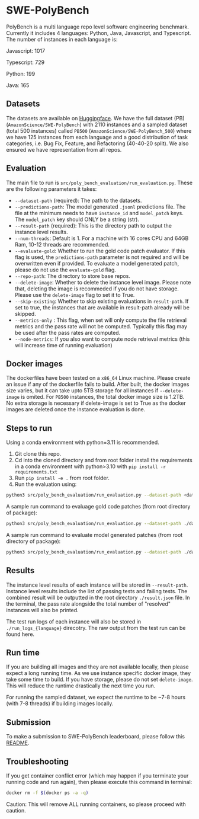 # SWE-PolyBench

PolyBench is a multi language repo level software engineering benchmark. Currently it includes 4 languages: Python, Java, Javascript, and Typescript. The number of instances in each language is:

Javascript: 1017

Typescript: 729

Python: 199

Java: 165

## Datasets
The datasets are available on [Huggingface](https://huggingface.co/datasets/AmazonScience/SWE-PolyBench). We have the full dataset (PB) (`AmazonScience/SWE-PolyBench`) with 2110 instances and a sampled dataset (total 500 instances) called `PB500` (`AmazonScience/SWE-PolyBench_500`) where we have 125 instances from each language and a good distribution of task categories, i.e. Bug Fix, Feature, and Refactoring (40-40-20 split). We also ensured we have representation from all repos.

## Evaluation
The main file to run is `src/poly_bench_evaluation/run_evaluation.py`. These are the following parameters it takes:
- `--dataset-path` (required): The path to the datasets.
- `--predictions-path`: The model generated `.jsonl` predictions file. The file at the minimum needs to have `instance_id` and `model_patch` keys. The `model_patch` key should ONLY be a string (str).
- `--result-path` (required): This is the directory path to output the instance level results.
- `--num-threads`: Default is 1. For a machine with 16 cores CPU and 64GB Ram, 10-12 threads are recommended.
- `--evaluate-gold`: Whether to run the gold code patch evaluator. If this flag is used, the `predictions-path` parameter is not required and will be overwritten even if provided. To evaluate a model generated patch, please do not use the `evaluate-gold` flag.
- `--repo-path`: The directory to store base repos.
- `--delete-image`: Whether to delete the instance level image. Please note that, deleting the image is recommeded if you do not have storage. Please use the `delete-image` flag to set it to True.
- `--skip-existing`: Whether to skip existing evaluations in `result-path`. If set to true, the instances that are available in result-path already will be skipped.
- `--metrics-only` : This flag, when set will only compute the file retrieval metrics and the pass rate will not be computed. Typically this flag may be used after the pass rates are computed.
- `--node-metrics`: If you also want to compute node retrieval metrics (this will increase time of running evaluation)

## Docker images
The dockerfiles have been tested on a `x86_64` Linux machine. Please create an issue if any of the dockerfile fails to build. After built, the docker images size varies, but it can take upto 5TB storage for all instances if `--delete-image` is omited. For `PB500` instances, the total docker image size is 1.2TB. No extra storage is necessary if delete-image is set to True as the docker images are deleted once the instance evaluation is done.

## Steps to run
Using a conda environment with python=3.11 is recommended.

1. Git clone this repo.
2. Cd into the cloned directory and from root folder install the requirements in a conda environment with python>3.10 with `pip install -r requirements.txt`
3. Run `pip install -e .` from root folder.
4. Run the evaluation using:
```sh
python3 src/poly_bench_evaluation/run_evaluation.py --dataset-path <dataset_path> --result-path ./eval_logs
```

A sample run command to evaluage gold code patches (from root directory of package):
```sh
python3 src/poly_bench_evaluation/run_evaluation.py --dataset-path ./datasets/polybench_javascript.csv --result-path ./eval_logs/ --num-threads 9 --repo-path ~/repos --delete-image --evaluate-gold
```

A sample run command to evaluate model generated patches (from root directory of package):
```sh
python3 src/poly_bench_evaluation/run_evaluation.py --dataset-path ./datasets/polybench_javascript.csv --result-path ./eval_logs/ --num-threads 9 --repo-path ~/repos --delete-image --predictions-path ./model_generated_predictions.jsonl --skip-existing
```
## Results

The instance level results of each instance will be stored in `--result-path`. Instance level results include the list of passing tests and failing tests. The combined result will be outputted in the root directory `./result.json` file. In the terminal, the pass rate alongside the total number of "resolved" instances will also be printed.

The test run logs of each instance will also be stored in `./run_logs_{language}` direcotry. The raw output from the test run can be found here.

## Run time
If you are building all images and they are not available locally, then please expect a long running time. As we use instance specific docker image, they take some time to build. If you have storage, please do not set `delete-image`. This will reduce the runtime drastically the next time you run.

For running the sampled dataset, we expect the runtime to be ~7-8 hours (with 7-8 threads) if building images locally.

## Submission
To make a submission to SWE-PolyBench leaderboard, please follow this [README](https://github.com/amazon-science/SWE-PolyBench/blob/submission/README.md).

## Troubleshooting
If you get container conflict error (which may happen if you terminate your running code and run again), then please execute this command in terminal:
```sh
docker rm -f $(docker ps -a -q)
```
Caution: This will remove ALL running containers, so please proceed with caution.
